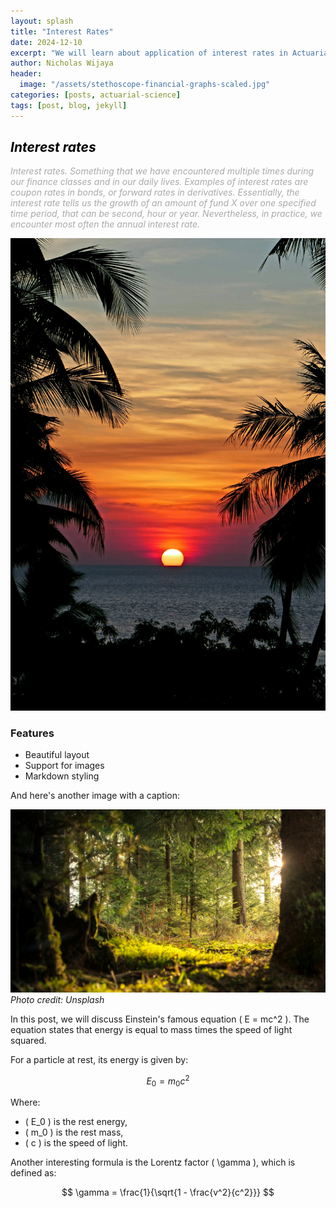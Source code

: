 ```yaml
---
layout: splash
title: "Interest Rates"
date: 2024-12-10
excerpt: "We will learn about application of interest rates in Actuarial Science."
author: Nicholas Wijaya
header: 
  image: "/assets/stethoscope-financial-graphs-scaled.jpg"
categories: [posts, actuarial-science]
tags: [post, blog, jekyll]
---
```



<h2 style="color:black; font-style:italic;">Interest rates</h2>

<p style="color:darkgray; font-style:italic;">
Interest rates. Something that we have encountered multiple times during our finance classes and in our daily lives. Examples of interest rates are coupon rates in bonds, or forward rates in derivatives. Essentially, the interest rate tells us the growth of an amount of fund X over one specified time period, that can be second, hour or year. Nevertheless, in practice, we encounter most often the annual interest rate.
</p>


![A Stunning Sunset](/assets/sunset.jpg)

### Features

- Beautiful layout
- Support for images
- Markdown styling

And here's another image with a caption:

![A Calm Forest](/assets/forest.jpg)
*Photo credit: Unsplash*


In this post, we will discuss Einstein's famous equation \( E = mc^2 \). The equation states that energy is equal to mass times the speed of light squared.

For a particle at rest, its energy is given by:

$$
E_0 = m_0 c^2
$$

Where:
- \( E_0 \) is the rest energy,
- \( m_0 \) is the rest mass,
- \( c \) is the speed of light.

Another interesting formula is the Lorentz factor \( \gamma \), which is defined as:

$$
\gamma = \frac{1}{\sqrt{1 - \frac{v^2}{c^2}}}
$$






